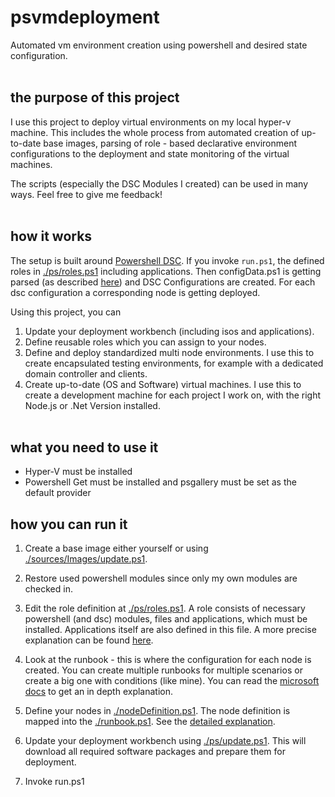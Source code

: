# psvmdeployment

Automated vm environment creation using powershell and desired state configuration.
<br><br>

## the purpose of this project

I use this project to deploy virtual environments on my local hyper-v machine. This includes the whole process from automated creation of up-to-date base images, parsing of role - based declarative environment configurations to the deployment and state monitoring of the virtual machines.

The scripts (especially the DSC Modules I created) can be used in many ways. Feel free to give me feedback!
<br><br>

## how it works

The setup is built around [Powershell DSC](https://docs.microsoft.com/de-de/powershell/scripting/dsc/overview/overview?view=powershell-7). If you invoke ``run.ps1``, the defined roles in [./ps/roles.ps1](./ps/roles.ps1) including applications. Then configData.ps1 is getting parsed (as described [here](https://docs.microsoft.com/de-de/powershell/scripting/dsc/configurations/configdata?view=powershell-7)) and DSC Configurations are created. For each dsc configuration a corresponding node is getting deployed.<br>

Using this project, you can

1. Update your deployment workbench (including isos and applications).
2. Define reusable roles which you can assign to your nodes.
2. Define and deploy standardized multi node environments. I use this to create encapsulated testing environments, for example with a dedicated domain controller and clients.
3. Create up-to-date (OS and Software) virtual machines. I use this to create a development machine for each project I work on, with the right Node.js or .Net Version installed.
<br><br>

## what you need to use it

* Hyper-V must be installed
* Powershell Get must be installed and psgallery must be set as the default provider

## how you can run it

1. Create a base image either yourself or using [./sources/Images/update.ps1](./sources/Images/update.ps1).

2. Restore used powershell modules since only my own modules are checked in.

3. Edit the role definition at [./ps/roles.ps1](./ps/roles.ps1). A role consists of necessary powershell (and dsc) modules, files and applications, which must be installed. Applications itself are also defined in this file. A more precise explanation can be found [here]().

4. Look at the runbook - this is where the configuration for each node is created. You can create multiple runbooks for multiple scenarios or create a big one with conditions (like mine). You can read the [microsoft docs](https://docs.microsoft.com/de-de/powershell/scripting/dsc/configurations/write-compile-apply-configuration?view=powershell-7) to get an in depth explanation.

5. Define your nodes in [./nodeDefinition.ps1](./nodeDefinition.ps1). The node definition is mapped into the [./runbook.ps1](./runbook.ps1). See the [detailed explanation](https://docs.microsoft.com/de-de/powershell/scripting/dsc/configurations/separatingenvdata?view=powershell-7).

6. Update your deployment workbench using [./ps/update.ps1](./ps/update.ps1). This will download all required software packages and prepare them for deployment.

7. Invoke run.ps1
